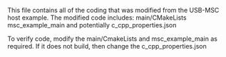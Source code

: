 
This file contains all of the coding that was modified from the USB-MSC host example. The modified code includes:
main/CMakeLists
msc_example_main
and potentially c_cpp_properties.json

To verify code, modify the main/CmakeLists and msc_example_main as required. If it does not build, then change the c_cpp_properties.json
